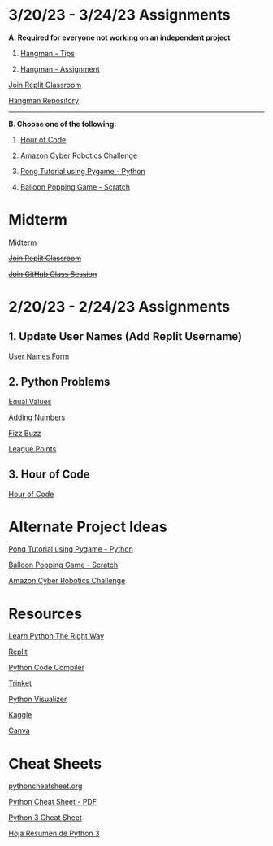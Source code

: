 
# 3/20/23 - 3/24/23 Assignments

**A. Required for everyone not working on an independent project**

1. [Hangman - Tips](https://replit.com/@whs-spring-2023/Hangman-Tips)

2. [Hangman - Assignment](https://replit.com/@whs-spring-2023/Hangman-Assignment)

[Join Replit Classroom](https://replit.com/teams/join/ciwokbvrowmmulyjrztgezuxhnyrnvgj-whs-spring-2023)

[Hangman Repository](https://github.com/mswhitby/hangman)

----
**B. Choose one of the following:**

1. [Hour of Code](https://hourofcode.com/us)

2. [Amazon Cyber Robotics Challenge](https://play.gocoderz.com/lp/warehouse/free.html?utm_source=AFE_LP&utm_medium=Free_access_link&utm_campaign=Amazon_Challenge)

3. [Pong Tutorial using Pygame - Python](https://www.101computing.net/pong-tutorial-using-pygame-getting-started/)

4. [Balloon Popping Game - Scratch](https://projects.raspberrypi.org/en/projects/balloons)


# Midterm

[Midterm](https://github.com/deandrawhitby/midterm/blob/main/readme.md)

~~[Join Replit Classroom](https://replit.com/teams/join/ciwokbvrowmmulyjrztgezuxhnyrnvgj-whs-spring-2023)~~

~~[Join GitHub Class Session](https://prod.liveshare.vsengsaas.visualstudio.com/join?E4D2EAD0033695AB7619CA5E2B8E2F9DDBE7)~~

# 2/20/23 - 2/24/23 Assignments

## 1. Update User Names (Add Replit Username)

[User Names Form](https://docs.google.com/forms/d/e/1FAIpQLSdKrsx23DLV96bvnDkqiVb9N97nX7iGnEMvVZ0ER8kXkspSWQ/viewform)

## 2. Python Problems

[Equal Values](https://github.com/mswhitby/equal_values)

[Adding Numbers](https://github.com/mswhitby/adding_numbers)

[Fizz Buzz](https://github.com/mswhitby/fizzbuzz)

[League Points](https://github.com/mswhitby/league_points)

## 3. Hour of Code

[Hour of Code](https://hourofcode.com/us)

# Alternate Project Ideas

[Pong Tutorial using Pygame - Python](https://www.101computing.net/pong-tutorial-using-pygame-getting-started/)

[Balloon Popping Game - Scratch](https://projects.raspberrypi.org/en/projects/balloons)

[Amazon Cyber Robotics Challenge](https://play.gocoderz.com/lp/warehouse/free.html?utm_source=AFE_LP&utm_medium=Free_access_link&utm_campaign=Amazon_Challenge)


# Resources

[Learn Python The Right Way](https://learnpythontherightway.com/#read)

[Replit](https://replit.com/team/whs-tbirds)

[Python Code Compiler](https://www.onlinegdb.com/)

[Trinket](https://trinket.io/library/trinkets/create?lang=python3)

[Python Visualizer](https://pythontutor.com/visualize.html#mode=edit)

[Kaggle](https://www.kaggle.com/)

[Canva](https://www.canva.com/brand/join?token=iPrenhf0dFJZAWE5VFeLBg&brandingVariant=edu&referrer=team-invite)

# Cheat Sheets

[pythoncheatsheet.org](https://www.pythoncheatsheet.org/)

[Python Cheat Sheet - PDF](https://websitesetup.org/wp-content/uploads/2021/04/Python-cheat-sheet-April-2021.pdf)

[Python 3 Cheat Sheet](https://perso.limsi.fr/pointal/_media/python:cours:mementopython3-english.pdf)

[Hoja Resumen de Python 3](https://perso.limsi.fr/pointal/_media/python:cours:mementopython3-espanol.pdf)





